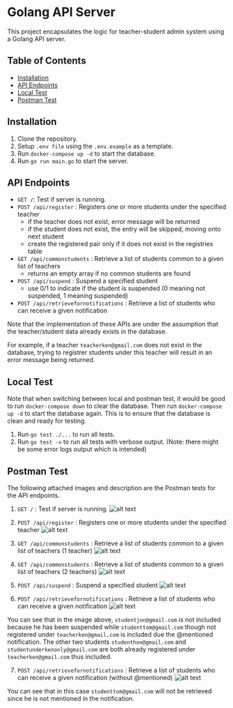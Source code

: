 # Golang API Server

This project encapsulates the logic for teacher-student admin system using a Golang API server.

## Table of Contents

- [Installation](#installation)
- [API Endpoints](#api-endpoints)
- [Local Test](#local-test)
- [Postman Test](#postman-test)

## Installation

1. Clone the repository.
2. Setup `.env file` using the `.env.example` as a template.
3. Run `docker-compose up -d` to start the database.
4. Run `go run main.go` to start the server.

## API Endpoints

- `GET /`: Test if server is running.
- `POST /api/register` : Registers one or more students under the specified teacher
  - if the teacher does not exist, error message will be returned
  - if the student does not exist, the entry will be skipped, moving onto next student
  - create the registered pair only if it does not exist in the registries table
- `GET /api/commonstudents` : Retrieve a list of students common to a given list of teachers
  - returns an empty array if no common students are found
- `POST /api/suspend` : Suspend a specified student
  - use 0/1 to indicate if the student is suspended (0 meaning not suspended, 1 meaning suspended)
- `POST /api/retrievefornotifications` : Retrieve a list of students who can receive a given notification

Note that the implementation of these APIs are under the assumption that the teacher/student data already exists in the database.

For example, if a teacher `teacherken@gmail.com` does not exist in the database, trying to registrer students under this teacher will result in an error message being returned.

## Local Test

Note that when switching between local and postman test, it would be good to run `docker-compose down` to clear the database. Then run `docker-compose up -d` to start the database again. This is to ensure that the database is clean and ready for testing.

1. Run `go test ./...` to run all tests.
2. Run `go test -v` to run all tests with verbose output. (Note: there might be some error logs output which is intended)

## Postman Test

The following attached images and description are the Postman tests for the API endpoints.

1. `GET /` : Test if server is running.
   ![alt text](image.png)

2. `POST /api/register` : Registers one or more students under the specified teacher
   ![alt text](image-3.png)

3. `GET /api/commonstudents` : Retrieve a list of students common to a given list of teachers (1 teacher)
   ![alt text](image-4.png)

4. `GET /api/commonstudents` : Retrieve a list of students common to a given list of teachers (2 teachers)
   ![alt text](image-5.png)

5. `POST /api/suspend` : Suspend a specified student
   ![alt text](image-6.png)

6. `POST /api/retrievefornotifications` : Retrieve a list of students who can receive a given notification
   ![alt text](image-7.png)

You can see that in the image above, `studentjon@gmail.com` is not included because he has been suspended while `studenttom@gmail.com` though not registered under `teacherken@gmail.com` is included due the @mentioned notification. The other two students `studenthon@gmail.com` and `studentunderkenonly@gmail.com` are both already registered under `teacherken@gmail.com` thus included.

7. `POST /api/retrievefornotifications` : Retrieve a list of students who can receive a given notification (without @mentioned)
   ![alt text](image-8.png)

You can see that in this case `studenttom@gmail.com` will not be retrieved since he is not mentioned in the notification.
